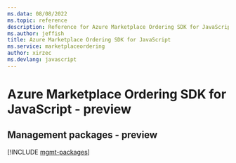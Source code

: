 ```yaml
---
ms.data: 08/08/2022
ms.topic: reference
description: Reference for Azure Marketplace Ordering SDK for JavaScript
ms.author: jeffish
title: Azure Marketplace Ordering SDK for JavaScript
ms.service: marketplaceordering
author: xirzec
ms.devlang: javascript
---
```

# Azure Marketplace Ordering SDK for JavaScript - preview

## Management packages - preview
[!INCLUDE [mgmt-packages](marketplace-ordering-mgmt-index.md)]
